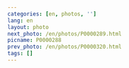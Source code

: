 ```yaml
---
categories: [en, photos, '']
lang: en
layout: photo
next_photo: /en/photos/P0000289.html
picname: P0000288
prev_photo: /en/photos/P0000320.html
tags: []
---
```

